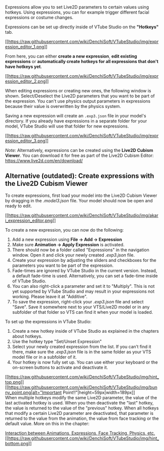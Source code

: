 
Expressions allow you to set Live2D parameters to certain values using hotkeys. Using expressions, you can for example trigger different facial expressions or costume changes.

Expressions can be set up directly inside of VTube Studio on the **"Hotkeys"** tab.

[[https://raw.githubusercontent.com/wiki/DenchiSoft/VTubeStudio/img/expression_editor_1.png]]

From here, you can either **create a new expression**, **edit existing expressions** or **automatically create hotkeys for all expressions that don't have hotkeys yet**.

[[https://raw.githubusercontent.com/wiki/DenchiSoft/VTubeStudio/img/expression_editor_2.png]]

When editing expressions or creating new ones, the following window is shown. Select/Deselect the Live2D parameters that you want to be part of the expression. You can't use physics output parameters in expressions because their value is overwritten by the physics system.

Saving a new expression will create an `.exp3.json` file in your model's directory. If you already have expressions in a separate folder for your model, VTube Studio will use that folder for new expressions.

[[https://raw.githubusercontent.com/wiki/DenchiSoft/VTubeStudio/img/expression_editor_3.png]]

_Note:_ Alternatively, expressions can be created using the **Live2D Cubism Viewer**. You can download it for free as part of the Live2D Cubism Editor: https://www.live2d.com/en/download/ 


## Alternative (outdated): Create expressions with the Live2D Cubism Viewer

To create expressions, first load your model into the Live2D Cubism Viewer by dragging in the _.model3.json_ file. Your model should now be open and ready to edit.

[[https://raw.githubusercontent.com/wiki/DenchiSoft/VTubeStudio/img/akari_expression_editor.png]]

To create a new expression, you can now do the following:

1. Add a new expression using **File → Add → Expression**
2. Make sure **Animation → Apply Expression** is activated.
3. There should now be a folder called "Expressions" in the navigation window. Open it and click your newly created _.exp3.json_ file.
4. Create your expression by adjusting the sliders and checkboxes for the parameters you want to be part of the expression.
5. Fade-times are ignored by VTube Studio in the current version. Instead, a default fade-time is used. Alternatively, you can set a fade-time inside of VTube Studio.
6. You can also right-click a parameter and set it to "Multiply". This is not yet supported by VTube Studio and may result in your expressions not working. Please leave it at "Additive".
7. To save the expression, right-click your _.exp3.json_ file and select "Save". Save it somewhere next to your VTS/Live2D model or in any subfolder of that folder so VTS can find it when your model is loaded.

To set up the expressions in VTube Studio:

1. Create a new hotkey inside of VTube Studio as explained in the chapters about hotkeys.
2. Use the hotkey type "Set/Unset Expression"
3. Select your newly created expression from the list. If you can’t find it there, make sure the _.exp3.json_ file is in the same folder as your VTS model file or in a subfolder of it.
4. Your hotkey is now fully set up. You can use either your keyboard or the on-screen buttons to activate and deactivate it. 

[[https://raw.githubusercontent.com/wiki/DenchiSoft/VTubeStudio/img/hint_top.png]]
[[https://raw.githubusercontent.com/wiki/DenchiSoft/VTubeStudio/img/bunny_point.png|alt="Important Point!!"|height=59px|width=189px]]<br/>
When multiple hotkeys modify the same Live2D parameter, the value of the last activated hotkey is used. When you then deactivate the "last" hotkey, the value is returned to the value of the "previous" hotkey. When all hotkeys that modify a certain Live2D parameter are deactivated, that parameter is returned to the value from the animation, the value from face tracking or the default value. More on this in the chapter:


[Interaction between Animations, Expressions, Face Tracking, Physics, etc.](https://github.com/DenchiSoft/VTubeStudio/wiki/Interaction-between-Animations%2C-Tracking%2C-Physics%2C-etc.)
[[https://raw.githubusercontent.com/wiki/DenchiSoft/VTubeStudio/img/hint_bottom.png]]